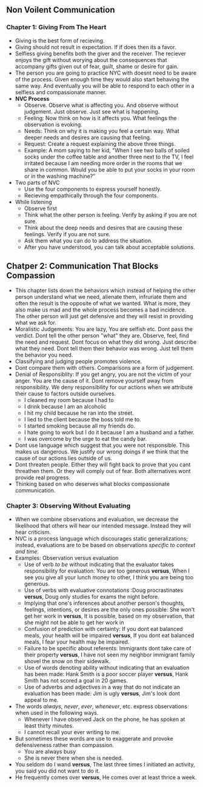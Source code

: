 ## Non Voilent Communication

### Chapter 1: Giving From The Heart

- Giving is the best form of recieving.
- Giving should not result in expectation. If if does then its a favor.
- Selfless giving benefits both the giver and the receiver. The reciever enjoys the gift without worying about the consequences that accompany gifts given out of fear, guilt, shame or desire for gain.
- The person you are going to practice NYC with doesnt need to be aware of the process. Given enough time they would also start behaving the same way. And eventually you will be able to respond to each other in a selfless and compassionate manner.
- **NVC Process**
  - Observe. Observe what is affecting you. And observe without judgement. Just observe. Just see what is happening.
  - Feeling: Now think on how is it affects you. What feelings the observation is evoking.
  - Needs: Think on why it is making you feel a certain way. What deeper needs and desires are causing that feeling.
  - Request: Create a request explaining the above three things.
  - Example: A mom saying to her kid, "When I see two balls of soiled socks under the coffee table and another three next to the TV, I feel irritated because I am needing more order in the rooms that we share in common. Would you be able to put your socks in your room or in the washing machine?"
- Two parts of NVC
  - Use the four components to express yourself honestly.
  - Recieving empathically through the four components.
- While listening
  - Observe first
  - Think what the other person is feeling. Verify by asking if you are not sure.
  - Think about the deep needs and desires that are causing these feelings. Verify if you are not sure.
  - Ask them what you can do to address the situation.
  - After you have understood, you can talk about acceptable solutions.


## Chatper 2: Communication That Blocks Compassion

- This chapter lists down the behaviors which instead of helping the other person understand what we need, alienate them, infruriate them and often the result is the opposite of what we wanted. What is more, they also make us mad and the whole process becomes a bad incidence. The other person will just get defensive and they will resist in providing what we ask for.
- Moralistic Judgements: You are lazy, You are selfish etc. Dont pass the verdict. Dont tell the other person "what" they are. Observe, feel, find the need and request. Dont focus on what they did wrong. Just describe what they need. Dont tell them their behavior was wrong. Just tell them the behavior you need.
- Classifying and judging people promotes violence.
- Dont compare them with others. Comparisons are a form of judgement.
- Denial of Responsiblity: If you get angry, you are not the victim of your anger. You are the cause of it. Dont remove yourself away from responsibility. We deny responsibility for our actions when we attribute their cause to factors outside ourselves.
  - I cleaned my room because I had to
  - I drink because I am an alcoholic
  - I hit my child because he ran into the street.
  - I lied to the client because the boss told me to.
  - I started smoking because all my friends do.
  - I hate going to work but I do it because I am a husband and a father.
  - I was overcome by the urge to eat the candy bar.
- Dont use language which suggest that you were not responsible. This makes us dangerous. We justify our wrong doings if we think that the cause of our actions lies outside of us.
- Dont threaten people. Either they will fight back to prove that you cant threathen them. Or they will comply out of fear. Both alternatives wont provide real progress. 
- Thinking based on who deserves what blocks compassionate communication.

### Chapter 3: Observing Without Evaluating

- When we combine observations and evaluation, we decrease the likelihood that others will hear our intended message. Instead they will hear criticism. 
- NVC is a process language which discourages static generalizations; instead, evaluations are to be based on observations *specific to context and time*.
- Examples: Observation versus evaluation
  - Use of verb *to be* without indicating that the evaluator takes responsibility for evaluation:  You are too generous **versus**, When I see you give all your lunch money to other, I think you are being too generous.
  - Use of verbs with evaluative connotations :Doug procrastinates **versus**, Doug only studies for exams the night before.
  - Implying that one's inferences about another person's thoughts, feelings, intentions, or desires are the only ones possible: She won't get her work in **versus**, It is possible, based on my observation, that she might not be able to get her work in
  - Confusion of prediction with certainty: If you dont eat balanced meals, your health will be impaired **versus**, If you dont eat balanced meals, I fear your health may be impaired.
  - Failure to be specific about referents: Immigrants dont take care of their property **versus**, I have not seen my neighbor immigrant family shovel the snow on their sidewalk.
  - Use of words denoting ability without indicating that an evaluation has been made: Hank Smith is a poor soccer player **versus**, Hank Smith has not scored a goal in 20 games.
  - Use of adverbs and adjectives in a way that do not indicate an evaluation has been made: Jim is ugly **versus**, Jim's look dont appeal to me.
- The words *always*, *never*, *ever*, *whenever*, etc. express observations when used in the following ways.
  - Whenever I have observed Jack on the phone, he has spoken at least thirty minutes.
  - I cannot recall your ever writing to me.
- But sometimes these words are use to exaggerate and provoke defensiveness rather than compassion.
  - You are always busy
  - She is never there when she is needed.
- You seldom do I wand **versus**, The last three times I initiated an activity, you said you did not want to do it.
- He frequently comes over **versus**, He comes over at least thrice a week.
  


